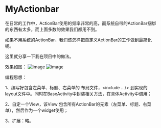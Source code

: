 # MyActionbar
在日常的工作中，ActionBar使用的频率非常的高，而系统自带的ActionBar捆绑的东西有太多，而上面多数的效果我们都用不到。

如果不用系统的ActionBar，我们该怎样把自定义ActionBar的工作做到最简化呢。

这里就分享一下我在项目中的做法。

效果如图：
![image](https://github.com/yanjunhui2014/MyActionbar/blob/master/picture/simple.png)
![image](https://github.com/yanjunhui2014/MyActionbar/blob/master/picture/gif.gif)

编程思想：

1、编写好包含左菜单、标题、右菜单的 布局文件，<include .../> 到实现的 layout文件中。同时在BaseActivity中封装相关方法，在具体Activity中调用；

2、自定一个View，该View 包含所有ActionBar的元素（左菜单、标题、右菜单），然后作为一个widget使用；

3、扩展：略。
